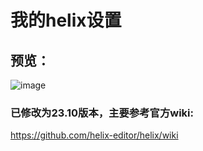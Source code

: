 # 我的helix设置
## 预览：
![image](https://github.com/Jysume/helix-config/assets/148839950/6daa7797-f8e5-40e2-8ac5-8d8f48dcc828)

### 已修改为23.10版本，主要参考官方wiki:
https://github.com/helix-editor/helix/wiki
